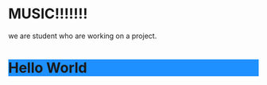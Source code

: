 <html>
<head>
<title>Project</title>
 <link rel="icon" type="image/x-icon" href="/images/favicon.ico">
</head>
<body>

 

<h1>MUSIC!!!!!!!</h1>
<p>we are student who are working on a project.</p>
<h1 style="background-color:DodgerBlue;">Hello World</h1>  
